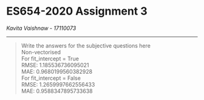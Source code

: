 # ES654-2020 Assignment 3

*Kavita Vaishnaw* - *17110073*

------

> Write the answers for the subjective questions here <br />
Non-vectorised <br />
For fit_intercept = True <br />
RMSE:  1.185536736095021 <br />
MAE:  0.9680199560382928 <br />
For fit_intercept = False <br />
RMSE:  1.2659997662556433 <br />
MAE:  0.9588347895733638 <br />


